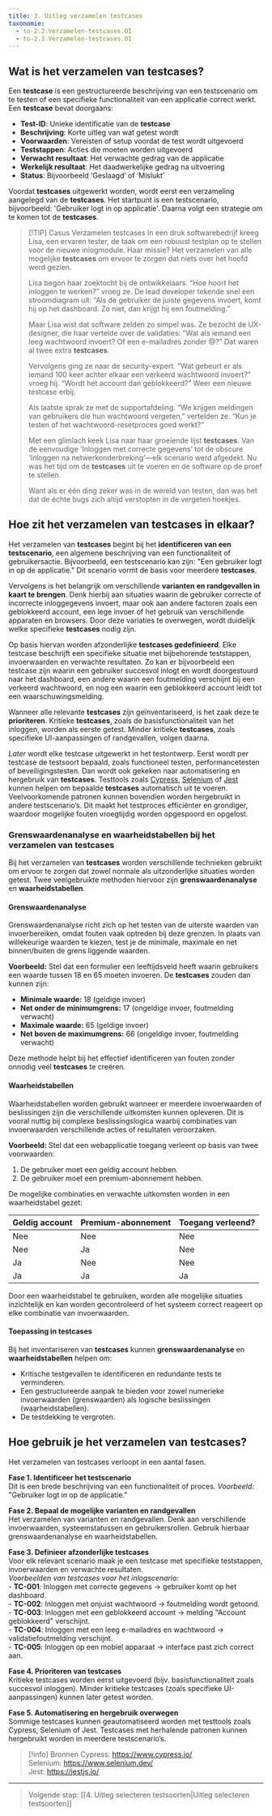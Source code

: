 ```yaml
---
title: 3. Uitleg verzamelen testcases
taxonomie:
  - to-2.2.Verzamelen-testcases.OI
  - to-2.3.Verzamelen-testcases.OI
---
```


## Wat is het verzamelen van testcases?
Een **testcase** is een gestructureerde beschrijving van een testscenario om te testen of een specifieke functionaliteit van een applicatie correct werkt. Een **testcase** bevat doorgaans:  
- **Test-ID**: Unieke identificatie van de **testcase**  
- **Beschrijving**: Korte uitleg van wat getest wordt  
- **Voorwaarden**: Vereisten of setup voordat de test wordt uitgevoerd  
- **Teststappen**: Acties die moeten worden uitgevoerd  
- **Verwacht resultaat**: Het verwachte gedrag van de applicatie  
- **Werkelijk resultaat**: Het daadwerkelijke gedrag na uitvoering  
- **Status**: Bijvoorbeeld ‘Geslaagd’ of ‘Mislukt’ 

Voordat **testcases** uitgewerkt worden, wordt eerst een verzameling aangelegd van de **testcases**. Het startpunt is een testscenario, bijvoorbeeld: 'Gebruiker logt in op applicatie'. Daarna volgt een strategie om te komen tot de **testcases**.

> [!TIP] Casus Verzamelen testcases
> In een druk softwarebedrijf kreeg Lisa, een ervaren tester, de taak om een robuust testplan op te stellen voor de nieuwe inlogmodule. Haar missie? Het verzamelen van alle mogelijke **testcases** om ervoor te zorgen dat niets over het hoofd werd gezien.  
> 
> Lisa begon haar zoektocht bij de ontwikkelaars. “Hoe hoort het inloggen te werken?” vroeg ze. De lead developer tekende snel een stroomdiagram uit: “Als de gebruiker de juiste gegevens invoert, komt hij op het dashboard. Zo niet, dan krijgt hij een foutmelding.”  
> 
> Maar Lisa wist dat software zelden zo simpel was. Ze bezocht de UX-designer, die haar vertelde over de validaties: “Wat als iemand een leeg wachtwoord invoert? Of een e-mailadres zonder @?” Dat waren al twee extra **testcases**.  
> 
> Vervolgens ging ze naar de security-expert. “Wat gebeurt er als iemand 100 keer achter elkaar een verkeerd wachtwoord invoert?” vroeg hij. “Wordt het account dan geblokkeerd?” Weer een nieuwe testcase erbij.  
> 
> Als laatste sprak ze met de supportafdeling. “We krijgen meldingen van gebruikers die hun wachtwoord vergeten,” vertelden ze. “Kun je testen of het wachtwoord-resetproces goed werkt?”  
> 
> Met een glimlach keek Lisa naar haar groeiende lijst **testcases**. Van de eenvoudige ‘Inloggen met correcte gegevens’ tot de obscure ‘Inloggen na netwerkonderbreking’—elk scenario werd afgedekt. Nu was het tijd om de **testcases** uit te voeren en de software op de proef te stellen.  
> 
> Want als er één ding zeker was in de wereld van testen, dan was het dat de échte bugs zich altijd verstopten in de vergeten hoekjes.  

## Hoe zit het verzamelen van testcases in elkaar?
Het verzamelen van **testcases** begint bij het **identificeren van een testscenario**, een algemene beschrijving van een functionaliteit of gebruikersactie. Bijvoorbeeld, een testscenario kan zijn: "Een gebruiker logt in op de applicatie." Dit scenario vormt de basis voor meerdere **testcases**.  

Vervolgens is het belangrijk om verschillende **varianten en randgevallen in kaart te brengen**. Denk hierbij aan situaties waarin de gebruiker correcte of incorrecte inloggegevens invoert, maar ook aan andere factoren zoals een geblokkeerd account, een lege invoer of het gebruik van verschillende apparaten en browsers. Door deze variaties te overwegen, wordt duidelijk welke specifieke **testcases** nodig zijn.  

Op basis hiervan worden afzonderlijke **testcases gedefinieerd**. Elke testcase beschrijft een specifieke situatie met bijbehorende teststappen, invoerwaarden en verwachte resultaten. Zo kan er bijvoorbeeld een testcase zijn waarin een gebruiker succesvol inlogt en wordt doorgestuurd naar het dashboard, een andere waarin een foutmelding verschijnt bij een verkeerd wachtwoord, en nog een waarin een geblokkeerd account leidt tot een waarschuwingsmelding.  

Wanneer alle relevante **testcases** zijn geïnventariseerd, is het zaak deze te **prioriteren**. Kritieke **testcases**, zoals de basisfunctionaliteit van het inloggen, worden als eerste getest. Minder kritieke **testcases**, zoals specifieke UI-aanpassingen of randgevallen, volgen daarna.  

*Later* wordt elke testcase uitgewerkt in het testontwerp. Eerst wordt per testcase de testsoort bepaald, zoals functioneel testen, performancetesten of beveiligingstesten. Dan wordt ook gekeken naar automatisering en hergebruik van **testcases**. Testtools zoals [Cypress](https://www.cypress.io), [Selenium](https://www.selenium.dev) of [Jest](https://jestjs.io) kunnen helpen om bepaalde **testcases** automatisch uit te voeren. Veelvoorkomende patronen kunnen bovendien worden hergebruikt in andere testscenario’s. Dit maakt het testproces efficiënter en grondiger, waardoor mogelijke fouten vroegtijdig worden opgespoord en opgelost.

### Grenswaardenanalyse en waarheidstabellen bij het verzamelen van testcases  
Bij het verzamelen van **testcases** worden verschillende technieken gebruikt om ervoor te zorgen dat zowel normale als uitzonderlijke situaties worden getest. Twee veelgebruikte methoden hiervoor zijn **grenswaardenanalyse** en **waarheidstabellen**.  

#### Grenswaardenanalyse  
Grenswaardenanalyse richt zich op het testen van de uiterste waarden van invoerbereiken, omdat fouten vaak optreden bij deze grenzen. In plaats van willekeurige waarden te kiezen, test je de minimale, maximale en net binnen/buiten de grens liggende waarden.  

**Voorbeeld:** Stel dat een formulier een leeftijdsveld heeft waarin gebruikers een waarde tussen 18 en 65 moeten invoeren. De **testcases** zouden dan kunnen zijn:  
- **Minimale waarde:** 18 (geldige invoer)  
- **Net onder de minimumgrens:** 17 (ongeldige invoer, foutmelding verwacht)  
- **Maximale waarde:** 65 (geldige invoer)  
- **Net boven de maximumgrens:** 66 (ongeldige invoer, foutmelding verwacht)  

Deze methode helpt bij het effectief identificeren van fouten zonder onnodig veel **testcases** te creëren.  

#### Waarheidstabellen   
Waarheidstabellen worden gebruikt wanneer er meerdere invoerwaarden of beslissingen zijn die verschillende uitkomsten kunnen opleveren. Dit is vooral nuttig bij complexe beslissingslogica waarbij combinaties van invoerwaarden verschillende acties of resultaten veroorzaken.  

**Voorbeeld:** Stel dat een webapplicatie toegang verleent op basis van twee voorwaarden:  
1. De gebruiker moet een geldig account hebben.  
2. De gebruiker moet een premium-abonnement hebben.  

De mogelijke combinaties en verwachte uitkomsten worden in een waarheidstabel gezet:  

| Geldig account | Premium-abonnement | Toegang verleend? |
|---------------|-------------------|------------------|
| Nee           | Nee               | Nee              |
| Nee           | Ja                | Nee              |
| Ja            | Nee               | Nee              |
| Ja            | Ja                | Ja               |

Door een waarheidstabel te gebruiken, worden alle mogelijke situaties inzichtelijk en kan worden gecontroleerd of het systeem correct reageert op elke combinatie van invoerwaarden.  

#### Toepassing in testcases 
Bij het inventariseren van **testcases** kunnen **grenswaardenanalyse** en **waarheidstabellen** helpen om:  
- Kritische testgevallen te identificeren en redundante tests te verminderen.  
- Een gestructureerde aanpak te bieden voor zowel numerieke invoerwaarden (grenswaarden) als logische beslissingen (waarheidstabellen).  
- De testdekking te vergroten.

## Hoe gebruik je het verzamelen van testcases?
Het verzamelen van testcases verloopt in een aantal fasen.

**Fase 1. Identificeer het testscenario**  
Dit is een brede beschrijving van een functionaliteit of proces. *Voorbeeld:* "Gebruiker logt in op de applicatie."

**Fase 2. Bepaal de mogelijke varianten en randgevallen**  
Het verzamelen van varianten en randgevallen. Denk aan verschillende invoerwaarden, systeemstatussen en gebruikersrollen. Gebruik hierbaar grenswaardenanalyse en waarheidstabellen.

**Fase 3. Definieer afzonderlijke testcases**  
Voor elk relevant scenario maak je een testcase met specifieke teststappen, invoerwaarden en verwachte resultaten.  
*Voorbeelden van testcases voor het inlogscenario:*  
    - **TC-001**: Inloggen met correcte gegevens → gebruiker komt op het dashboard.  
    - **TC-002**: Inloggen met onjuist wachtwoord → foutmelding wordt getoond.  
    - **TC-003**: Inloggen met een geblokkeerd account → melding "Account geblokkeerd" verschijnt.  
    - **TC-004**: Inloggen met een leeg e-mailadres en wachtwoord → validatiefoutmelding verschijnt.  
    - **TC-005**: Inloggen op een mobiel apparaat → interface past zich correct aan.  

**Fase 4. Prioriteren van testcases**  
Kritieke testcases worden eerst uitgevoerd (bijv. basisfunctionaliteit zoals succesvol inloggen). Minder kritieke testcases (zoals specifieke UI-aanpassingen) kunnen later getest worden.

**Fase 5. Automatisering en hergebruik overwegen**  
Sommige testcases kunnen geautomatiseerd worden met testtools zoals Cypress, Selenium of Jest. Testcases met herhalende patronen kunnen hergebruikt worden in meerdere testscenario’s.

> [!info] Bronnen
> Cypress: https://www.cypress.io/ \
> Selenium: https://www.selenium.dev/ \
> Jest: https://jestjs.io/

---

> Volgende stap: [[4. Uitleg selecteren testsoorten|Uitleg selecteren testsoorten]]

